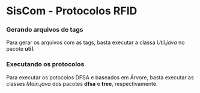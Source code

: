 # SisCom - Protocolos RFID

<h3>Gerando arquivos de tags</h3>
Para gerar os arquivos com as tags, basta executar a classa <i>Util.java</i> no pacote <b>util</b>.

<h3>Executando os protocolos</h3>
Para executar os potocolos DFSA e baseados em Árvore, basta executar as classes <i>Main.java</i> dos pacotes <b>dfsa</b> e <b>tree</b>, respectivamente.
